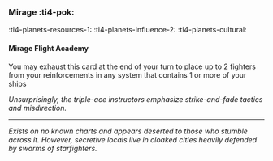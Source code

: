 ### Mirage :ti4-pok:

:ti4-planets-resources-1: :ti4-planets-influence-2: :ti4-planets-cultural:

#### Mirage Flight Academy
You may exhaust this card at the end of your turn to place up to 2 fighters from your reinforcements in any system that contains 1 or more of your ships

*Unsurprisingly, the triple-ace instructors emphasize strike-and-fade tactics and misdirection.*

---

*Exists on no known charts and appears deserted to those who stumble across it. 
However, secretive locals live in cloaked cities heavily defended by swarms of starfighters.*
